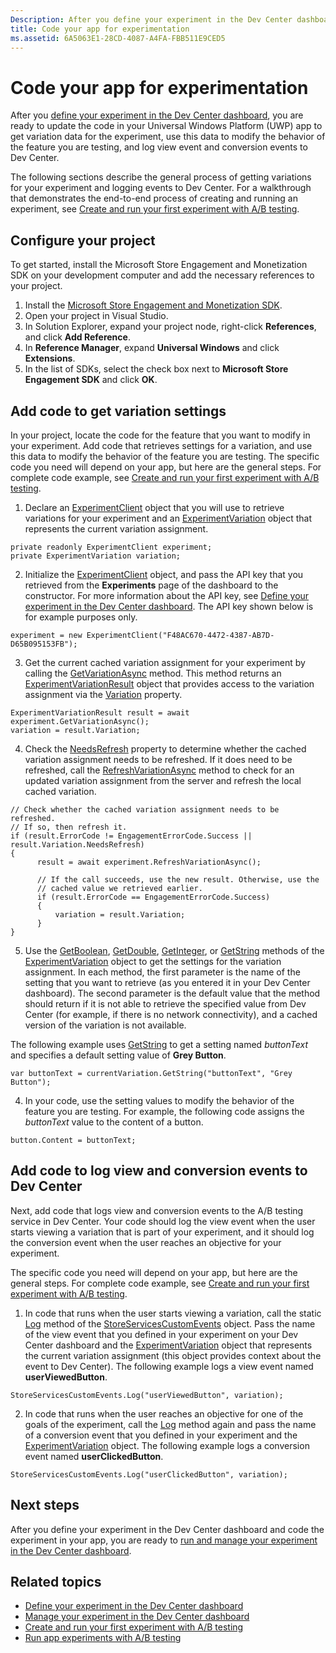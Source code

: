 ```yaml
---
Description: After you define your experiment in the Dev Center dashboard, you are ready to code the experiment in your app.
title: Code your app for experimentation
ms.assetid: 6A5063E1-28CD-4087-A4FA-FBB511E9CED5
---
```


# Code your app for experimentation

After you [define your experiment in the Dev Center dashboard](define-your-experiment-in-the-dev-center-dashboard.md), you are ready to update the code in your Universal Windows Platform (UWP) app to get variation data for the experiment, use this data to modify the behavior of the feature you are testing, and log view event and conversion events to Dev Center.

The following sections describe the general process of getting variations for your experiment and logging events to Dev Center. For a walkthrough that demonstrates the end-to-end process of creating and running an experiment, see [Create and run your first experiment with A/B testing](create-and-run-your-first-experiment-with-a-b-testing.md).

## Configure your project

To get started, install the Microsoft Store Engagement and Monetization SDK on your development computer and add the necessary references to your project.

1. Install the [Microsoft Store Engagement and Monetization SDK](http://aka.ms/store-em-sdk).
2. Open your project in Visual Studio.
3. In Solution Explorer, expand your project node, right-click **References**, and click **Add Reference**.
3. In **Reference Manager**, expand **Universal Windows** and click **Extensions**.
4. In the list of SDKs, select the check box next to **Microsoft Store Engagement SDK** and click **OK**.

## Add code to get variation settings

In your project, locate the code for the feature that you want to modify in your experiment. Add code that retrieves settings for a variation, and use this data to modify the behavior of the feature you are testing. The specific code you need will depend on your app, but here are the general steps. For complete code example, see [Create and run your first experiment with A/B testing](create-and-run-your-first-experiment-with-a-b-testing.md).

1. Declare an [ExperimentClient](https://msdn.microsoft.com/library/windows/apps/microsoft.services.store.engagement.experimentclient.aspx) object that you will use to retrieve variations for your experiment and an [ExperimentVariation](https://msdn.microsoft.com/library/windows/apps/microsoft.services.store.engagement.experimentvariation.aspx) object that represents the current variation assignment.
```
private readonly ExperimentClient experiment;
private ExperimentVariation variation;
```

2. Initialize the [ExperimentClient](https://msdn.microsoft.com/library/windows/apps/microsoft.services.store.engagement.experimentclient.aspx) object, and pass the API key that you retrieved from the **Experiments** page of the dashboard to the constructor. For more information about the API key, see [Define your experiment in the Dev Center dashboard](define-your-experiment-in-the-dev-center-dashboard.md#generate-an-api-key). The API key shown below is for example purposes only.
```
experiment = new ExperimentClient("F48AC670-4472-4387-AB7D-D65B095153FB");
```

3. Get the current cached variation assignment for your experiment by calling the [GetVariationAsync](https://msdn.microsoft.com/library/windows/apps/microsoft.services.store.engagement.experimentclient.getvariationasync.aspx) method. This method returns an [ExperimentVariationResult](https://msdn.microsoft.com/library/windows/apps/microsoft.services.store.engagement.experimentvariationresult.aspx) object that provides access to the variation assignment via the [Variation](https://msdn.microsoft.com/library/windows/apps/microsoft.services.store.engagement.experimentvariationresult.variation.aspx) property.
```
ExperimentVariationResult result = await experiment.GetVariationAsync();
variation = result.Variation;
```

4. Check the [NeedsRefresh](https://msdn.microsoft.com/library/windows/apps/microsoft.services.store.engagement.experimentvariation.needsrefresh.aspx) property to determine whether the cached variation assignment needs to be refreshed. If it does need to be refreshed, call the [RefreshVariationAsync](https://msdn.microsoft.com/library/windows/apps/microsoft.services.store.engagement.experimentclient.refreshvariationasync.aspx) method to check for an updated variation assignment from the server and refresh the local cached variation.
```
// Check whether the cached variation assignment needs to be refreshed.
// If so, then refresh it.
if (result.ErrorCode != EngagementErrorCode.Success || result.Variation.NeedsRefresh)
{
      result = await experiment.RefreshVariationAsync();

      // If the call succeeds, use the new result. Otherwise, use the
      // cached value we retrieved earlier.
      if (result.ErrorCode == EngagementErrorCode.Success)
      {
          variation = result.Variation;
      }
}
```

5. Use the [GetBoolean](https://msdn.microsoft.com/library/windows/apps/microsoft.services.store.engagement.experimentvariation.getboolean.aspx), [GetDouble](https://msdn.microsoft.com/library/windows/apps/microsoft.services.store.engagement.experimentvariation.getdouble.aspx), [GetInteger](https://msdn.microsoft.com/library/windows/apps/microsoft.services.store.engagement.experimentvariation.getinteger.aspx), or [GetString](https://msdn.microsoft.com/library/windows/apps/microsoft.services.store.engagement.experimentvariation.getstring.aspx) methods of the [ExperimentVariation](https://msdn.microsoft.com/library/windows/apps/microsoft.services.store.engagement.experimentvariation.aspx) object to get the settings for the variation assignment. In each method, the first parameter is the name of the setting that you want to retrieve (as you entered it in your Dev Center dashboard). The second parameter is the default value that the method should return if it is not able to retrieve the specified value from Dev Center (for example, if there is no network connectivity), and a cached version of the variation is not available.

  The following example uses [GetString](https://msdn.microsoft.com/library/windows/apps/microsoft.services.store.engagement.experimentvariation.getstring.aspx) to get a setting named *buttonText* and specifies a default setting value of **Grey Button**.
```
var buttonText = currentVariation.GetString("buttonText", "Grey Button");
```
4. In your code, use the setting values to modify the behavior of the feature you are testing. For example, the following code assigns the *buttonText* value to the content of a button.
```
button.Content = buttonText;
```

## Add code to log view and conversion events to Dev Center

Next, add code that logs view and conversion events to the A/B testing service in Dev Center. Your code should log the view event when the user starts viewing a variation that is part of your experiment, and it should log the conversion event when the user reaches an objective for your experiment.

The specific code you need will depend on your app, but here are the general steps. For complete code example, see [Create and run your first experiment with A/B testing](create-and-run-your-first-experiment-with-a-b-testing.md).

1. In code that runs when the user starts viewing a variation, call the static [Log](https://msdn.microsoft.com/library/windows/apps/microsoft.services.store.engagement.storeservicescustomevents.log.aspx) method of the [StoreServicesCustomEvents](https://msdn.microsoft.com/library/windows/apps/microsoft.services.store.engagement.storeservicescustomevents.aspx) object. Pass the name of the view event that you defined in your experiment on your Dev Center dashboard and the [ExperimentVariation](https://msdn.microsoft.com/library/windows/apps/microsoft.services.store.engagement.experimentvariation.aspx) object that represents the current variation assignment (this object provides context about the event to Dev Center). The following example logs a view event named **userViewedButton**.
```
StoreServicesCustomEvents.Log("userViewedButton", variation);
```
2. In code that runs when the user reaches an objective for one of the goals of the experiment, call the [Log](https://msdn.microsoft.com/library/windows/apps/microsoft.services.store.engagement.storeservicescustomevents.log.aspx) method again and pass the name of a conversion event that you defined in your experiment and the [ExperimentVariation](https://msdn.microsoft.com/library/windows/apps/microsoft.services.store.engagement.experimentvariation.aspx) object. The following example logs a conversion event named **userClickedButton**.
```
StoreServicesCustomEvents.Log("userClickedButton", variation);
```

## Next steps

After you define your experiment in the Dev Center dashboard and code the experiment in your app, you are ready to [run and manage your experiment in the Dev Center dashboard](manage-your-experiment.md).

## Related topics

  * [Define your experiment in the Dev Center dashboard](define-your-experiment-in-the-dev-center-dashboard.md)
  * [Manage your experiment in the Dev Center dashboard](manage-your-experiment.md)
  * [Create and run your first experiment with A/B testing](create-and-run-your-first-experiment-with-a-b-testing.md)
  * [Run app experiments with A/B testing](run-app-experiments-with-a-b-testing.md)


<!--HONumber=Mar16_HO5-->


